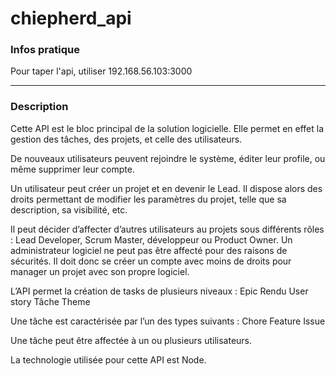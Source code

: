 # chiepherd_api

### Infos pratique
Pour taper l'api, utiliser 192.168.56.103:3000

---
### Description
Cette API est le bloc principal de la solution logicielle. Elle permet en effet la gestion des tâches, des projets, et celle des utilisateurs.

De nouveaux utilisateurs peuvent rejoindre le système, éditer leur profile, ou même supprimer leur compte.

Un utilisateur peut créer un projet et en devenir le Lead. Il dispose alors des droits permettant de modifier les paramètres du projet, telle que sa description, sa visibilité, etc.

Il peut décider d’affecter d’autres utilisateurs au projets sous différents rôles : Lead Developer, Scrum Master, développeur ou Product Owner. Un administrateur logiciel ne peut pas être affecté pour des raisons de sécurités. Il doit donc se créer un compte avec moins de droits pour manager un projet avec son propre logiciel.

L’API permet la création de tasks de plusieurs niveaux :
Epic
Rendu
User story
Tâche
Theme

Une tâche est caractérisée par l’un des types suivants :
Chore
Feature
Issue

Une tâche peut être affectée à un ou plusieurs utilisateurs.

La technologie utilisée pour cette API est Node.
